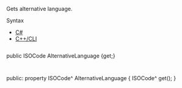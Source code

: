 Gets alternative language.

Syntax

* [C#](#i-syntax-CS)
* [C++/CLI](#i-syntax-CPP2005)

```
```
public ISOCode AlternativeLanguage {get;}
```
```

```
```
public:
property ISOCode^ AlternativeLanguage {
   ISOCode^ get();
}
```
```
